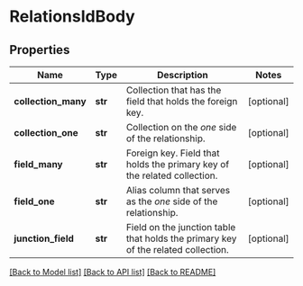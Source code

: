 # RelationsIdBody

## Properties
Name | Type | Description | Notes
------------ | ------------- | ------------- | -------------
**collection_many** | **str** | Collection that has the field that holds the foreign key. | [optional] 
**collection_one** | **str** | Collection on the _one_ side of the relationship. | [optional] 
**field_many** | **str** | Foreign key. Field that holds the primary key of the related collection. | [optional] 
**field_one** | **str** | Alias column that serves as the _one_ side of the relationship. | [optional] 
**junction_field** | **str** | Field on the junction table that holds the primary key of the related collection. | [optional] 

[[Back to Model list]](../README.md#documentation-for-models) [[Back to API list]](../README.md#documentation-for-api-endpoints) [[Back to README]](../README.md)

